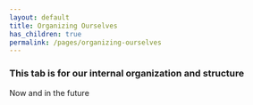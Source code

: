 ```yaml
---
layout: default
title: Organizing Ourselves
has_children: true
permalink: /pages/organizing-ourselves
---
```



### This tab is for our internal organization and structure

Now and in the future
